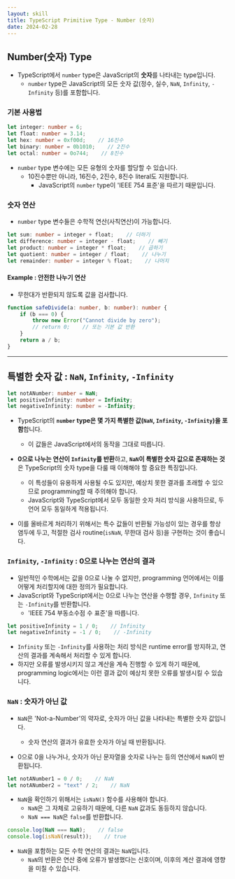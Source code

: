 ```yaml
---
layout: skill
title: TypeScript Primitive Type - Number (숫자)
date: 2024-02-28
---
```





## Number(숫자) Type

- TypeScript에서 `number` type은 JavaScript의 **숫자**를 나타내는 type입니다.
    - `number` type은 JavaScript의 모든 숫자 값(정수, 실수, `NaN`, `Infinity`, `-Infinity` 등)를 포함합니다.


### 기본 사용법

```typescript
let integer: number = 6;
let float: number = 3.14;
let hex: number = 0xf00d;    // 16진수
let binary: number = 0b1010;    // 2진수
let octal: number = 0o744;    // 8진수
```

- `number` type 변수에는 모든 유형의 숫자를 할당할 수 있습니다.
    - 10진수뿐만 아니라, 16진수, 2진수, 8진수 literal도 지원합니다.
        - JavaScript의 `number` type이 'IEEE 754 표준'을 따르기 때문입니다.


### 숫자 연산

- `number` type 변수들은 수학적 연산(사칙연산)이 가능합니다.

```typescript
let sum: number = integer + float;    // 더하기
let difference: number = integer - float;    // 빼기
let product: number = integer * float;    // 곱하기
let quotient: number = integer / float;    // 나누기
let remainder: number = integer % float;    // 나머지
```


#### Example : 안전한 나누기 연산

- 무한대가 반환되지 않도록 값을 검사합니다.

```typescript
function safeDivide(a: number, b: number): number {
    if (b === 0) {
        throw new Error("Cannot divide by zero");
        // return 0;    // 또는 기본 값 반환
    }
    return a / b;
}
```




---




## 특별한 숫자 값 : `NaN`, `Infinity`, `-Infinity`

```typescript
let notANumber: number = NaN;
let positiveInfinity: number = Infinity;
let negativeInfinity: number = -Infinity;
```

- TypeScript의 **`number` type은 몇 가지 특별한 값(`NaN`, `Infinity`, `-Infinity`)을 포함**합니다.
    - 이 값들은 JavaScript에서의 동작을 그대로 따릅니다.

- **0으로 나누는 연산이 `Infinity`를 반환**하고, **`NaN`이 특별한 숫자 값으로 존재하는 것**은 TypeScript의 숫자 type을 다룰 때 이해해야 할 중요한 특징입니다.
    - 이 특성들이 유용하게 사용될 수도 있지만, 예상치 못한 결과를 초래할 수 있으므로 programming할 때 주의해야 합니다.
    - JavaScript와 TypeScript에서 모두 동일한 숫자 처리 방식을 사용하므로, 두 언어 모두 동일하게 적용됩니다.

- 이를 올바르게 처리하기 위해서는 특수 값들이 반환될 가능성이 있는 경우를 항상 염두에 두고, 적절한 검사 routine(`isNaN`, 무한대 검사 등)을 구현하는 것이 좋습니다.


### `Infinity`, `-Infinity` : 0으로 나누는 연산의 결과

- 일반적인 수학에서는 값을 0으로 나눌 수 없지만, programming 언어에서는 이를 어떻게 처리할지에 대한 정의가 필요합니다.
- JavaScript와 TypeScript에서는 0으로 나누는 연산을 수행할 경우, `Infinity` 또는 `-Infinity`를 반환합니다.
    - 'IEEE 754 부동소수점 수 표준'을 따릅니다.

```typescript
let positiveInfinity = 1 / 0;    // Infinity
let negativeInfinity = -1 / 0;    // -Infinity
```

- `Infinity` 또는 `-Infinity`를 사용하는 처리 방식은 runtime error를 방지하고, 연산의 결과를 계속해서 처리할 수 있게 합니다.
- 하지만 오류를 발생시키지 않고 계산을 계속 진행할 수 있게 하기 때문에, programming logic에서는 이런 결과 값이 예상치 못한 오류를 발생시킬 수 있습니다.


### `NaN` : 숫자가 아닌 값

- `NaN`은 'Not-a-Number'의 약자로, 숫자가 아닌 값을 나타내는 특별한 숫자 값입니다.
    - 숫자 연산의 결과가 유효한 숫자가 아닐 때 반환됩니다.

- 0으로 0을 나누거나, 숫자가 아닌 문자열을 숫자로 나누는 등의 연산에서 `NaN`이 반환됩니다.

```typescript
let notANumber1 = 0 / 0;    // NaN
let notANumber2 = "text" / 2;    // NaN
```

- `NaN`을 확인하기 위해서는 `isNaN()` 함수를 사용해야 합니다.
    - `NaN`은 그 자체로 고유하기 때문에, 다른 `NaN` 값과도 동등하지 않습니다.
    - `NaN === NaN`은 `false`를 반환합니다.

```typescript
console.log(NaN === NaN);    // false
console.log(isNaN(result));    // true
```

- `NaN`을 포함하는 모든 수학 연산의 결과는 `NaN`입니다.
    - `NaN`의 반환은 연산 중에 오류가 발생했다는 신호이며, 이후의 계산 결과에 영향을 미칠 수 있습니다.



